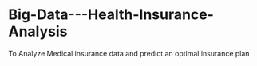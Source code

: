 # Big-Data---Health-Insurance-Analysis
To Analyze Medical insurance data and predict an optimal insurance plan
